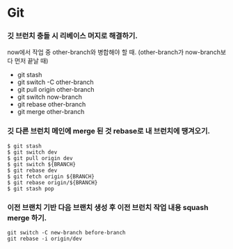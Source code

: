 # Git

### 깃 브런치 충돌 시 리베이스 머지로 해결하기.

now에서 작업 중 other-branch와 병합해야 할 때. (other-branch가 now-branch보다 먼저 끝날 때)

* git stash
* git switch -C other-branch
* git pull origin other-branch
* git switch now-branch
* git rebase other-branch
* git merge other-branch



### 깃 다른 브런치 메인에 merge 된 것 rebase로 내 브런치에 땡겨오기.

```git
$ git stash
$ git switch dev 
$ git pull origin dev 
$ git switch ${BRANCH} 
$ git rebase dev 
$ git fetch origin ${BRANCH} 
$ git rebase origin/${BRANCH}
$ git stash pop
```



### 이전 브랜치 기반 다음 브랜치 생성 후 이전 브런치 작업 내용 squash merge 하기.

```git
git switch -C new-branch before-branch
git rebase -i origin/dev
```
